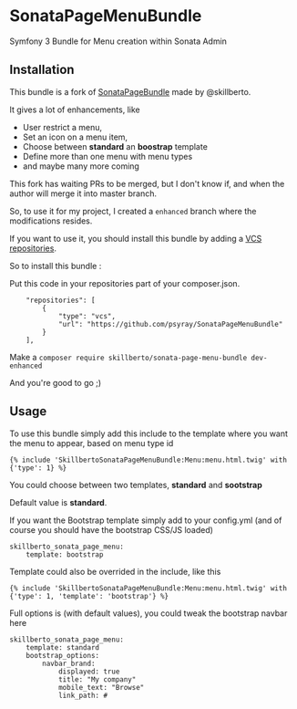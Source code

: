 # SonataPageMenuBundle
Symfony 3 Bundle for Menu creation within Sonata Admin

## Installation

This bundle is a fork of [SonataPageBundle](https://github.com/skillberto/SonataPageMenuBundle) made by @skillberto.

It gives a lot of enhancements, like 
* User restrict a menu,
* Set an icon on a menu item,
* Choose between **standard** an **boostrap** template
* Define more than one menu with menu types
* and maybe many more coming

This fork has waiting PRs to be merged, but I don't know if, and when the author will merge it into master branch.

So, to use it for my project, I created a `enhanced` branch where the modifications resides.

If you want to use it, you should install this bundle by adding a [VCS repositories](https://getcomposer.org/doc/05-repositories.md#loading-a-package-from-a-vcs-repository).

So to install this bundle :

  Put this code in your repositories part of your composer.json.
```
    "repositories": [
        {
            "type": "vcs",
            "url": "https://github.com/psyray/SonataPageMenuBundle"
        }
    ],

```
  Make a `composer require skillberto/sonata-page-menu-bundle dev-enhanced`
  
  And you're good to go ;)

## Usage

To use this bundle simply add this include to the template where you want the menu to appear, based on menu type id 
```
{% include 'SkillbertoSonataPageMenuBundle:Menu:menu.html.twig' with {'type': 1} %}
```

You could choose between two templates, **standard** and **sootstrap**

Default value is **standard**.

If you want the Bootstrap template simply add to your config.yml (and of course you should have the bootstrap CSS/JS loaded)
```
skillberto_sonata_page_menu:
    template: bootstrap
```

Template could also be overrided in the include, like this

```
{% include 'SkillbertoSonataPageMenuBundle:Menu:menu.html.twig' with {'type': 1, 'template': 'bootstrap'} %}
```

Full options is (with default values), you could tweak the bootstrap navbar here
```
skillberto_sonata_page_menu:
    template: standard
    bootstrap_options:
        navbar_brand:
            displayed: true
            title: "My company"
            mobile_text: "Browse"
            link_path: #
```